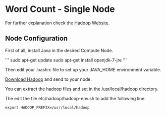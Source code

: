 # Word Count - Single Node

For further explanation check the [Hadoop Website](http://hadoop.apache.org/).

## Node Configuration

First of all, install Java in the desired Compute Node.

'''
sudo apt-get update
sudo apt-get install openjdk-7-jre
'''

Then edit your .bashrc file to set up your JAVA_HOME environment variable.

[Download Hadoop](http://hadoop.apache.org/releases.html#Download) and send to your node.

You can extract the hadoop files and set in the /usr/local/hadoop directory.

The edit the file etc/hadoop/hadoop-env.sh to add the following line:

    export HADOOP_PREFIX=/usr/local/hadoop
